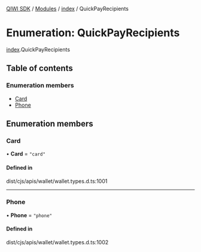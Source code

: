 [QIWI SDK](../README.md) / [Modules](../modules.md) / [index](../modules/index.md) / QuickPayRecipients

# Enumeration: QuickPayRecipients

[index](../modules/index.md).QuickPayRecipients

## Table of contents

### Enumeration members

- [Card](index.QuickPayRecipients.md#card)
- [Phone](index.QuickPayRecipients.md#phone)

## Enumeration members

### Card

• **Card** = `"card"`

#### Defined in

dist/cjs/apis/wallet/wallet.types.d.ts:1001

___

### Phone

• **Phone** = `"phone"`

#### Defined in

dist/cjs/apis/wallet/wallet.types.d.ts:1002

